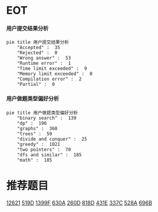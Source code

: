 # EOT

<!-- tabs:start -->



#### **用户提交结果分析**

```mermaid
pie title 用户提交结果分析
    "Accepted" :  35
    "Rejected" :  0
    "Wrong answer" :  53
    "Runtime error" :  1
    "Time limit exceeded" :  9
    "Memory limit exceeded" :  0
    "Compilation error" :  2
    "Partial" :  0
```

#### **用户做题类型偏好分析**

```mermaid
pie title 用户做题类型偏好分析
    "binary search" :  139
    "dp" :  196
    "graphs" :  368
    "trees" :  59
    "divide and conquer" :  25
    "greedy" :  1021
    "two pointers" :  70
    "dfs and similar" :  185
    "math" :  185
```



<!-- tabs:end -->
# 推荐题目
[12621](https://codeforces.com/contest/1262/problem/1)
[519D](https://codeforces.com/contest/519/problem/D)
[1399F](https://codeforces.com/contest/1399/problem/F)
[630A](https://codeforces.com/contest/630/problem/A)
[260D](https://codeforces.com/contest/260/problem/D)
[818D](https://codeforces.com/contest/818/problem/D)
[431E](https://codeforces.com/contest/431/problem/E)
[337C](https://codeforces.com/contest/337/problem/C)
[528A](https://codeforces.com/contest/528/problem/A)
[696B](https://codeforces.com/contest/696/problem/B)
